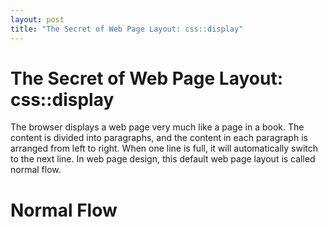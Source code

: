 ```yaml
---
layout: post
title: "The Secret of Web Page Layout: css::display"
---
```


The Secret of Web Page Layout: css::display
===

The browser displays a web page very much like a page in a book. The content is divided into paragraphs, and the content in each paragraph is arranged from left to right. When one line is full, it will automatically switch to the next line. In web page design, this default web page layout is called normal flow.

# Normal Flow
